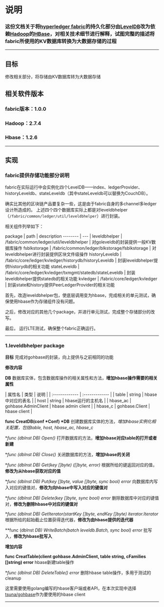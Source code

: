# 说明

### 这份文档关于将[hyperledger fabric](https://hyperledger-fabric.readthedocs.io/en/release, "超级账本")的持久化部分由[LevelDB](https://github.com/golang/leveldb)改为依赖[Hadoop](https://hadoop.apache.org)的[HBase](https://hbase.apache.org)，对相关技术细节进行解释，试图完整的描述将fabric所使用的KV数据库转换为大数据存储的过程
---
## 目标
修改相关部分，将存储由KV数据库转为大数据存储
## 相关软件版本
### fabric版本：1.0.0
### Hadoop：2.7.4  
### Hbase：1.2.6
---
## 实现
### fabric提供存储功能部分说明

fabric在实际运行中会实例化四个LevelDB——index、ledgerProvider、historyLeveldb、stateLeveldb（其中stateLeveldb可以替换为CouchDB）。

确实比其他的区块链产品要复杂一些，这是由于fabric自身的多channel多ledger设计所造成的。
上述四个四个数据库实际上都是对leveldbhelper（`/fabric/common/ledger/util/leveldbhelper`）进行封装。

相关组件列举如下：    


package       | path | description
--------      | ---  |
leveldbhelper | /fabric/common/ledger/util/leveldbhelper | 对goleveldb的封装提供一般KV数据库操作
fsblkstorage  | /fabric/common/ledger/blkstorage/fsblkstorage | 对leveldbhelper进行封装提供区块文件级操作
historyLeveldb | /fabric/core/ledger/kvledger/historydb/historyLeveldb | 封装leveldbhelper提供historydb的相关功能
stateLeveldb  | /fabric/core/ledger/kvledger/txmgmt/statedb/stateLeveldb | 封装leveldbhelper提供statedb的相关功能
kvledger      | /fabric/core/ledger/kvledger | 封装state和history提供PeerLedgerProvider的相关功能


首先，改造leveldbhelper包，使底层调用变为hbase，完成相关的单元测试，确保使用hbase作为存储组件没有问题。

之后，修改对应的其他几个package，并进行单元测试，完成整个存储部分的改写。

最后， 运行LTE测试，确保整个fabric正确运行。

----

### 1.leveldbhelper package
**目标** 完成对gohbase的封装，向上提供与之前相同的功能

**修改内容**

**DB** 数据库实体，包含数据库操作的相关属性和方法，**增加hbase操作需要的相关属性**

| 属性名 | 类型     | 说明 |
| :------------- | :------------- |
| table | string | hbase中对应的表名 |
| host  | string | hbase运行的主机名 |
| hbase_ac | gohbase.AdminClient | hbase admin client |
| hbase_c | gohbase.Client | hbase client |

**func CreatDB(conf \*Conf) \*DB** 创建数据库实体的方法，*增加hbase实例化相关配置，包括table, host, hbase_ac, hbase_c*

**func (dbInst *DB) Open()** 打开数据库的方法，**增加hbase对应table的打开或者新建**

**func (dbInst *DB) Close()** 关闭数据库的方法，**增加hbase的关闭**

**func (dbInst *DB) Get(key []byte) ([]byte, error)** 根据所给的键返回对应的值，**修改为从hbase获取对应的值**

**func (dbInst *DB) Put(key []byte, value []byte, sync bool) error** 向数据库内写入对应的键值对，**修改为向hbase中写入对应的键值对**

**func (dbInst *DB) Delete(key []byte, sync bool) error** 删除数据库中对应的键值对，**修改为删除hbase中对应的键值对**

**func (dbInst *DB) GetIterator(startKey []byte, endKey []byte) iterator.Iterator** 根据所给的起始截止位置获得迭代器，**修改为由hbase提供的迭代器**

**func (dbInst *DB) WriteBatch(batch *leveldb.Batch, sync bool) error** 批写入，**修改为hbase批写入**

**增加内容**

**func CreatTable(client gohbase.AdminClient, table string, cFamilies []string) error** hbase新建table操作

**func (dbInst *DB) DeleteTable() error** 删除hbase table操作，多用于测试的cleanup

这里需要使用golang编写的hbase客户端或者API，在本次实现中选择[tsuna/gohbase](https://github.com/tsuna/gohbase)作为要使用的hbase client

----

